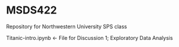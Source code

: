 # MSDS422
Repository for Northwestern University SPS class


Titanic-intro.ipynb <- File for Discussion 1; Exploratory Data Analysis
